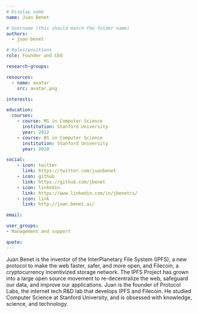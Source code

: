 ```yaml
---
# Display name
name: Juan Benet

# Username (this should match the folder name)
authors:
  - juan-benet

# Roles/positions
role: Founder and CEO

research-groups:

resources:
  - name: avatar
    src: avatar.png

interests:

education:
  courses:
    - course: MS in Computer Science
      institution: Stanford University
      year: 2012
    - course: BS in Computer Science
      institution: Stanford University
      year: 2010

social:
    - icon: twitter
      link: https://twitter.com/juanbenet
    - icon: github
      link: https://github.com/jbenet
    - icon: linkedin
      link: https://www.linkedin.com/in/jbenetcs/
    - icon: link
      link: http://juan.benet.ai/

email:

user_groups:
- Management and support

quote:
---
```

 Juan Benet is the inventor of the InterPlanetary File System (IPFS), a new protocol to make the web faster, safer, and more open, and Filecoin, a cryptocurrency incentivized storage network. The IPFS Project has grown into a large open source movement to re-decentralize the web, safeguard our data, and improve our applications. Juan is the founder of Protocol Labs, the internet tech R&D lab that develops IPFS and Filecoin. He studied Computer Science at Stanford University, and is obsessed with knowledge, science, and technology.
